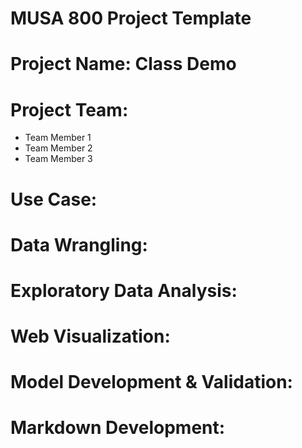 # MUSA 800 Project Template

# Project Name: Class Demo


# Project Team:

* Team Member 1
* Team Member 2
* Team Member 3

# Use Case:

# Data Wrangling:

# Exploratory Data Analysis:

# Web Visualization:

# Model Development & Validation:

# Markdown Development: